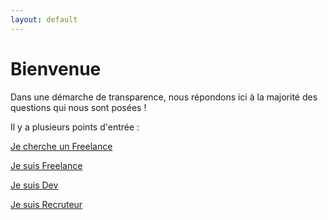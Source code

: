 ```yaml
---
layout: default
---
```


# Bienvenue 

Dans une démarche de transparence, nous répondons ici à la majorité des questions qui nous sont posées !

Il y a plusieurs points d'entrée :

[Je cherche un Freelance](./client)

[Je suis Freelance](./freelance)

[Je suis Dev](./dev)

[Je suis Recruteur](./recruteur)



